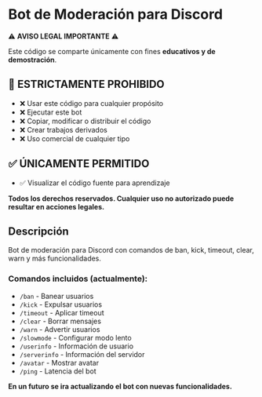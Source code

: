 # Bot de Moderación para Discord

⚠️ **AVISO LEGAL IMPORTANTE** ⚠️

Este código se comparte únicamente con fines **educativos y de demostración**.

## 🚫 ESTRICTAMENTE PROHIBIDO

- ❌ Usar este código para cualquier propósito
- ❌ Ejecutar este bot
- ❌ Copiar, modificar o distribuir el código
- ❌ Crear trabajos derivados
- ❌ Uso comercial de cualquier tipo

## ✅ ÚNICAMENTE PERMITIDO

- ✅ Visualizar el código fuente para aprendizaje

**Todos los derechos reservados. Cualquier uso no autorizado puede resultar en acciones legales.**

## Descripción

Bot de moderación para Discord con comandos de ban, kick, timeout, clear, warn y más funcionalidades.

### Comandos incluidos (actualmente):
- `/ban` - Banear usuarios
- `/kick` - Expulsar usuarios  
- `/timeout` - Aplicar timeout
- `/clear` - Borrar mensajes
- `/warn` - Advertir usuarios
- `/slowmode` - Configurar modo lento
- `/userinfo` - Información de usuario
- `/serverinfo` - Información del servidor
- `/avatar` - Mostrar avatar
- `/ping` - Latencia del bot


**En un futuro se ira actualizando el bot con nuevas funcionalidades.**
